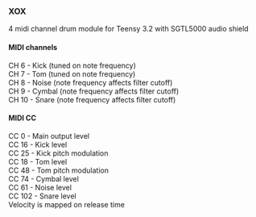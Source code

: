 ### XOX
4 midi channel drum module for Teensy 3.2 with SGTL5000 audio shield

#### MIDI channels
CH 6  - Kick   (tuned on note frequency)  
CH 7  - Tom    (tuned on note frequency)  
CH 8  - Noise  (note frequency affects filter cutoff)  
CH 9  - Cymbal (note frequency affects filter cutoff)  
CH 10 - Snare  (note frequency affects filter cutoff)  


#### MIDI CC
CC  0  - Main output level  
CC 16  - Kick level  
CC 25  - Kick pitch modulation  
CC 18  - Tom level  
CC 48  - Tom pitch modulation  
CC 74  - Cymbal level  
CC 61  - Noise level  
CC 102 - Snare level  
Velocity is mapped on release time  

